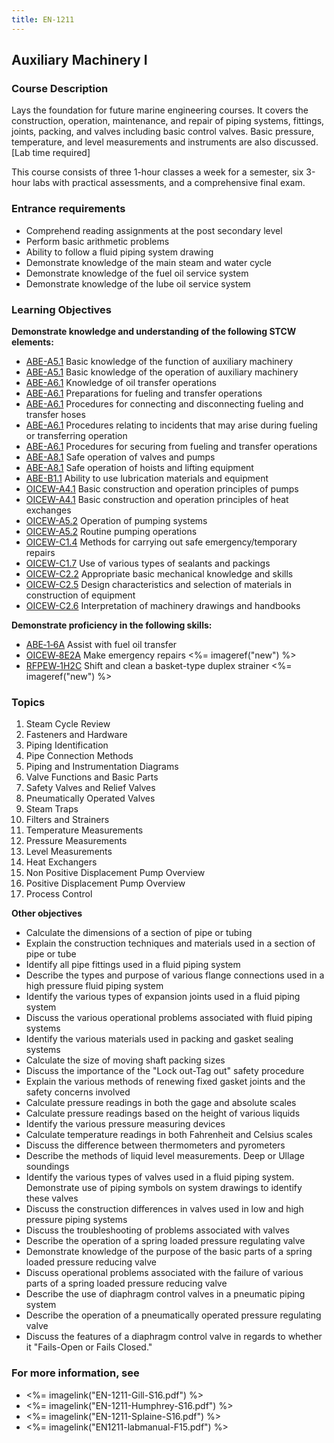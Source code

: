 ```yaml
---
title: EN-1211
---
```


## Auxiliary Machinery I 

### Course Description

Lays the foundation for future marine engineering courses. It covers the construction, operation, maintenance, and repair of piping systems, fittings, joints, packing, and valves including basic control valves. Basic pressure, temperature, and level measurements and instruments are also discussed. [Lab time required]

This course consists of three 1-hour classes a week for a semester, six 3-hour labs with practical assessments, and a comprehensive final exam.

### Entrance requirements

* Comprehend reading assignments at the post secondary level
* Perform basic arithmetic problems
* Ability to follow a fluid piping system drawing
* Demonstrate knowledge of the main steam and water cycle
* Demonstrate knowledge of the fuel oil service system
* Demonstrate knowledge of the lube oil service system


### Learning Objectives

**Demonstrate knowledge and understanding of the following STCW elements:**

* [ABE-A5.1](35#ABE-A5\.1) Basic knowledge of the function of auxiliary machinery
* [ABE-A5.1](35#ABE-A5\.1) Basic knowledge of the operation of auxiliary machinery
* [ABE-A6.1](35#ABE-A6\.1) Knowledge of oil transfer operations
* [ABE-A6.1](35#ABE-A6\.1) Preparations for fueling and transfer operations
* [ABE-A6.1](35#ABE-A6\.1) Procedures for connecting and disconnecting fueling and transfer hoses
* [ABE-A6.1](35#ABE-A6\.1) Procedures relating to incidents that may arise during fueling or transferring operation
* [ABE-A6.1](35#ABE-A6\.1) Procedures for securing from fueling and transfer operations
* [ABE-A8.1](35#ABE-A8\.1) Safe operation of valves and pumps
* [ABE-A8.1](35#ABE-A8\.1) Safe operation of hoists and lifting equipment
* [ABE-B1.1](35#ABE-B1\.1) Ability to use lubrication materials and equipment
* [OICEW-A4.1](31#OICEW-A4\.1) Basic construction and operation principles of pumps
* [OICEW-A4.1](31#OICEW-A4\.1) Basic construction and operation principles of heat exchanges
* [OICEW-A5.2](31#OICEW-A5\.2) Operation of pumping systems
* [OICEW-A5.2](31#OICEW-A5\.2) Routine pumping operations
* [OICEW-C1.4](31#OICEW-C1\.4) Methods for carrying out safe emergency/temporary repairs
* [OICEW-C1.7](31#OICEW-C1\.7) Use of various types of sealants and packings
* [OICEW-C2.2](31#OICEW-C2\.2) Appropriate basic mechanical knowledge and skills
* [OICEW-C2.5](31#OICEW-C2\.5) Design characteristics and selection of materials in construction of equipment
* [OICEW-C2.6](31#OICEW-C2\.6) Interpretation of machinery drawings and handbooks

**Demonstrate proficiency in the following skills:**

* [ABE‑1‑6A](ABE-1-6A) Assist with fuel oil transfer
* [OICEW‑8E2A](OICEW-8E2A) Make emergency repairs <%= imageref("new") %>
* [RFPEW‑1H2C](RFPEW-1H2C) Shift and clean a basket-type duplex strainer <%= imageref("new") %>

### Topics

1.	Steam Cycle Review
2.	Fasteners and Hardware
3.	Piping Identification
4.	Pipe Connection Methods
5.	Piping and Instrumentation Diagrams
6.	Valve Functions and Basic Parts
7.	Safety Valves and Relief Valves
8.	Pneumatically Operated Valves
9.	Steam Traps
10.	Filters and Strainers
11.	Temperature Measurements
12.	Pressure Measurements
13.	Level Measurements
14.	Heat Exchangers
15.	Non Positive Displacement Pump Overview
16.	Positive Displacement Pump Overview
17.	Process Control 


**Other objectives**

* Calculate the dimensions of a section of pipe or tubing
* Explain the construction techniques and materials used in a section of pipe or tube
* Identify all pipe fittings used in a fluid piping system
* Describe the types and purpose of various flange connections used in a high pressure fluid piping system
* Identify the various types of expansion joints used in a fluid piping system
* Discuss the various operational problems associated with fluid piping systems
* Identify the various materials used in packing and gasket sealing systems
* Calculate the size of moving shaft packing sizes
* Discuss the importance of the "Lock out-Tag out" safety procedure
* Explain the various methods of renewing fixed gasket joints and the safety concerns involved
* Calculate pressure readings in both the gage and absolute scales
* Calculate pressure readings based on the height of various liquids
* Identify the various pressure measuring devices
* Calculate temperature readings in both Fahrenheit and Celsius scales
* Discuss the difference between thermometers and pyrometers
* Describe the methods of liquid level measurements. Deep or Ullage soundings
* Identify the various types of valves used in a fluid piping system. Demonstrate use of piping symbols on system drawings to identify these valves
* Discuss the construction differences in valves used in low and high pressure piping systems
* Discuss the troubleshooting of problems associated with valves
* Describe the operation of a spring loaded pressure regulating valve
* Demonstrate knowledge of the purpose of the basic parts of a spring loaded pressure reducing valve
* Discuss operational problems associated with the failure of various parts of a spring loaded pressure reducing valve
* Describe the use of diaphragm control valves in a pneumatic piping system
* Describe the operation of a pneumatically operated pressure regulating valve
* Discuss the features of a diaphragm control valve in regards to whether it "Fails-Open or Fails Closed."


### For more information, see 

* <%= imagelink("EN-1211-Gill-S16.pdf") %> 
* <%= imagelink("EN-1211-Humphrey-S16.pdf") %> 
* <%= imagelink("EN-1211-Splaine-S16.pdf") %> 
* <%= imagelink("EN1211-labmanual-F15.pdf") %> 



